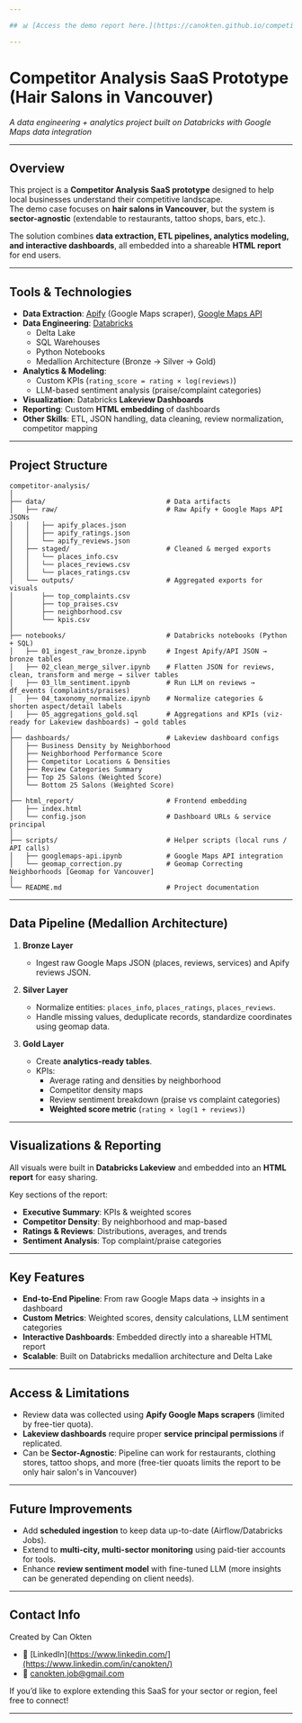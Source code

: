 ```yaml
---

## 📊 [Access the demo report here.](https://canokten.github.io/competitor-report-public/)

---
```


# Competitor Analysis SaaS Prototype (Hair Salons in Vancouver)

*A data engineering + analytics project built on Databricks with Google Maps data integration*

---

## Overview
This project is a **Competitor Analysis SaaS prototype** designed to help local businesses understand their competitive landscape.  
The demo case focuses on **hair salons in Vancouver**, but the system is **sector-agnostic** (extendable to restaurants, tattoo shops, bars, etc.).

The solution combines **data extraction, ETL pipelines, analytics modeling, and interactive dashboards**, all embedded into a shareable **HTML report** for end users.

---

## Tools & Technologies
- **Data Extraction**: [Apify](https://apify.com/) (Google Maps scraper),  [Google Maps API](https://developers.google.com/maps/documentation/places/web-service/overview)
- **Data Engineering**: [Databricks](https://www.databricks.com/)  
  - Delta Lake  
  - SQL Warehouses  
  - Python Notebooks  
  - Medallion Architecture (Bronze → Silver → Gold)
- **Analytics & Modeling**:
  - Custom KPIs (`rating_score = rating × log(reviews)`)
  - LLM-based sentiment analysis (praise/complaint categories)
- **Visualization**: Databricks **Lakeview Dashboards**
- **Reporting**: Custom **HTML embedding** of dashboards
- **Other Skills**: ETL, JSON handling, data cleaning, review normalization, competitor mapping

---

## Project Structure
```text
competitor-analysis/
│
├── data/                              # Data artifacts
│   ├── raw/                           # Raw Apify + Google Maps API JSONs
│   │   ├── apify_places.json
│   │   ├── apify_ratings.json
│   │   └── apify_reviews.json
│   ├── staged/                        # Cleaned & merged exports
│   │   └── places_info.csv
│   │   └── places_reviews.csv
│   │   └── places_ratings.csv
│   └── outputs/                       # Aggregated exports for visuals
│       ├── top_complaints.csv
│       ├── top_praises.csv
│       ├── neighborhood.csv
│       └── kpis.csv
│
├── notebooks/                         # Databricks notebooks (Python + SQL)
│   ├── 01_ingest_raw_bronze.ipynb     # Ingest Apify/API JSON → bronze tables
│   ├── 02_clean_merge_silver.ipynb    # Flatten JSON for reviews, clean, transform and merge → silver tables
│   ├── 03_llm_sentiment.ipynb         # Run LLM on reviews → df_events (complaints/praises)
│   ├── 04_taxonomy_normalize.ipynb    # Normalize categories & shorten aspect/detail labels
│   ├── 05_aggregations_gold.sql       # Aggregations and KPIs (viz-ready for Lakeview dashboards) → gold tables
│
├── dashboards/                        # Lakeview dashboard configs
│   ├── Business Density by Neighborhood
│   ├── Neighborhood Performance Score
│   ├── Competitor Locations & Densities
│   ├── Review Categories Summary
│   ├── Top 25 Salons (Weighted Score)
│   └── Bottom 25 Salons (Weighted Score)
│
├── html_report/                       # Frontend embedding
│   ├── index.html
│   └── config.json                    # Dashboard URLs & service principal
│
├── scripts/                           # Helper scripts (local runs / API calls)
│   ├── googlemaps-api.ipynb           # Google Maps API integration
│   └── geomap_correction.py           # Geomap Correcting Neighborhoods [Geomap for Vancouver]
│
└── README.md                          # Project documentation
```
---

## Data Pipeline (Medallion Architecture)

1. **Bronze Layer**  
   - Ingest raw Google Maps JSON (places, reviews, services) and Apify reviews JSON.

2. **Silver Layer**  
   - Normalize entities: `places_info`, `places_ratings`, `places_reviews`.  
   - Handle missing values, deduplicate records, standardize coordinates using geomap data.

3. **Gold Layer**  
   - Create **analytics-ready tables**.  
   - KPIs:
     - Average rating and densities by neighborhood  
     - Competitor density maps 
     - Review sentiment breakdown (praise vs complaint categories)  
     - **Weighted score metric** (`rating × log(1 + reviews)`)

---

## Visualizations & Reporting
All visuals were built in **Databricks Lakeview** and embedded into an **HTML report** for easy sharing.  

Key sections of the report:
- **Executive Summary**: KPIs & weighted scores
- **Competitor Density**: By neighborhood and map-based
- **Ratings & Reviews**: Distributions, averages, and trends
- **Sentiment Analysis**: Top complaint/praise categories

---

## Key Features
- **End-to-End Pipeline**: From raw Google Maps data → insights in a dashboard  
- **Custom Metrics**: Weighted scores, density calculations, LLM sentiment categories  
- **Interactive Dashboards**: Embedded directly into a shareable HTML report  
- **Scalable**: Built on Databricks medallion architecture and Delta Lake  

---

## Access & Limitations
- Review data was collected using **Apify Google Maps scrapers** (limited by free-tier quota).  
- **Lakeview dashboards** require proper **service principal permissions** if replicated.
- Can be **Sector-Agnostic**: Pipeline can work for restaurants, clothing stores, tattoo shops, and more (free-tier quoats limits the report to be only hair salon's in Vancouver)

---

## Future Improvements
- Add **scheduled ingestion** to keep data up-to-date (Airflow/Databricks Jobs).  
- Extend to **multi-city, multi-sector monitoring** using paid-tier accounts for tools.
- Enhance **review sentiment model** with fine-tuned LLM (more insights can be generated depending on client needs). 

---

## Contact Info
Created by Can Okten  
- 💼 [LinkedIn](https://www.linkedin.com/](https://www.linkedin.com/in/canokten/)
- 📧 canokten.job@gmail.com 

If you’d like to explore extending this SaaS for your sector or region, feel free to connect!

---
